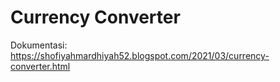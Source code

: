 # Currency Converter

Dokumentasi: https://shofiyahmardhiyah52.blogspot.com/2021/03/currency-converter.html
